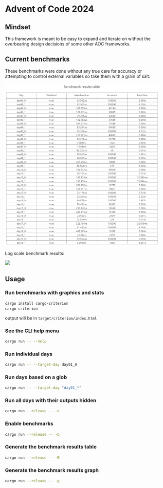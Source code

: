 # Advent of Code 2024

## Mindset

This framework is meant to be easy to expand and iterate on without the overbearing design decisions of some other AOC frameworks.

## Current benchmarks

These benchmarks were done without any true care for accuracy or attempting to control external variables so take them with a grain of salt:

![](./media/benchmark-table.png)

Log scale benchmark results:

![](./media/benchmark-graph.svg)

## Usage
### Run benchmarks with graphics and stats
``` bash
cargo install cargo-criterion
cargo criterion
```
output will be in `target/criterion/index.html`

### See the CLI help menu
``` bash
cargo run -- --help
```

### Run individual days
``` bash
cargo run -- --target-day day01_0
```

### Run days based on a glob
``` bash
cargo run -- --target-day "day01_*"
```

### Run all days with their outputs hidden
``` bash
cargo run --release -- -o
```

### Enable benchmarks
``` bash
cargo run --release -- -b
```

### Generate the benchmark results table
``` bash
cargo run --release -- -B
```

### Generate the benchmark results graph
``` bash
cargo run --release -- -g
```
